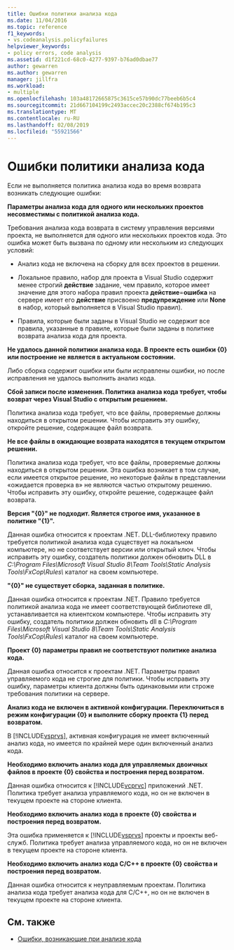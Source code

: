 ```yaml
---
title: Ошибки политики анализа кода
ms.date: 11/04/2016
ms.topic: reference
f1_keywords:
- vs.codeanalysis.policyfailures
helpviewer_keywords:
- policy errors, code analysis
ms.assetid: d1f221cd-68c0-4277-9397-b76ad0dbae77
author: gewarren
ms.author: gewarren
manager: jillfra
ms.workload:
- multiple
ms.openlocfilehash: 103a48172665875c3615ce57b90dc77beeb6b5c4
ms.sourcegitcommit: 21d667104199c2493accec20c2388cf674b195c3
ms.translationtype: MT
ms.contentlocale: ru-RU
ms.lasthandoff: 02/08/2019
ms.locfileid: "55921566"
---
```

# <a name="code-analysis-policy-errors"></a>Ошибки политики анализа кода

Если не выполняется политика анализа кода во время возврата возникать следующие ошибки:

**Параметры анализа кода для одного или нескольких проектов несовместимы с политикой анализа кода.**

Требования анализа кода возврата в систему управления версиями проекта, не выполняется для одного или нескольких проектов кода. Это ошибка может быть вызвана по одному или нескольким из следующих условий:

- Анализ кода не включена на сборку для всех проектов в решении.

- Локальное правило, набор для проекта в Visual Studio содержит менее строгий **действие** задание, чем правило, которое имеет значение для этого набора правил проекта **действие**=**ошибка** на сервере имеет его **действие** присвоено **предупреждение** или **None** в набор, который выполняется в Visual Studio правил).

- Правила, которые были заданы в Visual Studio не содержит все правила, указанные в правиле, которые были заданы в политике возврата анализа кода для проекта.

**Не удалось данной политики анализа кода. В проекте есть ошибки {0} или построение не является в актуальном состоянии.**

Либо сборка содержит ошибки или были исправлены ошибки, но после исправления не удалось выполнить анализ кода.

**Сбой записи после изменения. Политика анализа кода требует, чтобы возврат через Visual Studio с открытым решением.**

Политика анализа кода требует, что все файлы, проверяемые должны находиться в открытом решении. Чтобы исправить эту ошибку, откройте решение, содержащее файл возврата.

**Не все файлы в ожидающие возврата находятся в текущем открытом решении.**

Политика анализа кода требует, что все файлы, проверяемые должны находиться в открытом решении. Эта ошибка возникает в том случае, если имеется открытое решение, но некоторые файлы в представлении «ожидается проверка в» не являются частью открытому решению. Чтобы исправить эту ошибку, откройте решение, содержащее файл возврата.

**Версия "{0}" не подходит. Является строгое имя, указанное в политике "{1}".**

Данная ошибка относится к проектам .NET. DLL-библиотеку правило требуется политикой анализа кода существует на локальном компьютере, но не соответствует версии или открытый ключ. Чтобы исправить эту ошибку, создатель политики должен обновить DLL в *C:\Program Files\Microsoft Visual Studio 8\Team Tools\Static Analysis Tools\FxCop\Rules\\*  каталог на своем компьютере.

**"{0}" не существует сборка, заданная в политике.**

Данная ошибка относится к проектам .NET. Правило требуется политикой анализа кода не имеет соответствующей библиотеке dll, устанавливается на клиентском компьютере. Чтобы исправить эту ошибку, создатель политики должен обновить dll в *C:\Program Files\Microsoft Visual Studio 8\Team Tools\Static Analysis Tools\FxCop\Rules\\*  каталог на своем компьютере.

**Проект {0} параметры правил не соответствуют политике анализа кода.**

Данная ошибка относится к проектам .NET. Параметры правил управляемого кода не строгие для политики. Чтобы исправить эту ошибку, параметры клиента должны быть одинаковыми или строже требования политики на сервере.

**Анализ кода не включен в активной конфигурации. Переключиться в режим конфигурации {0} и выполните сборку проекта {1} перед возвратом.**

В [!INCLUDE[vsprvs](../code-quality/includes/vsprvs_md.md)], активная конфигурация не имеет включенный анализ кода, но имеется по крайней мере один включенный анализ кода.

**Необходимо включить анализ кода для управляемых двоичных файлов в проекте {0} свойства и построения перед возвратом.**

Данная ошибка относится к [!INCLUDE[vcprvc](../code-quality/includes/vcprvc_md.md)] приложений .NET. Политика требует анализа управляемого кода, но он не включен в текущем проекте на стороне клиента.

**Необходимо включить анализ кода в проекте {0} свойства и построения перед возвратом.**

Эта ошибка применяется к [!INCLUDE[vsprvs](../code-quality/includes/vsprvs_md.md)] проекты и проекты веб-служб. Политика требует анализа управляемого кода, но он не включен в текущем проекте на стороне клиента.

**Необходимо включить анализ кода C/C++ в проекте {0} свойства и построения перед возвратом.**

Данная ошибка относится к неуправляемым проектам. Политика анализа кода требует анализа кода для C/C++, но он не включен в текущем проекте на стороне клиента.

## <a name="see-also"></a>См. также

- [Ошибки, возникающие при анализе кода](../code-quality/code-analysis-application-errors.md)